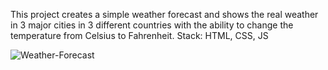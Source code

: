 This project creates a simple weather forecast and shows the real weather in 3 major cities in 3 different countries with the ability to change the temperature from Celsius to Fahrenheit.
Stack: HTML, CSS, JS

![Weather-Forecast](https://user-images.githubusercontent.com/78507597/192605799-8c4770d7-d9eb-4edb-9247-c797eeeb96d4.png)
